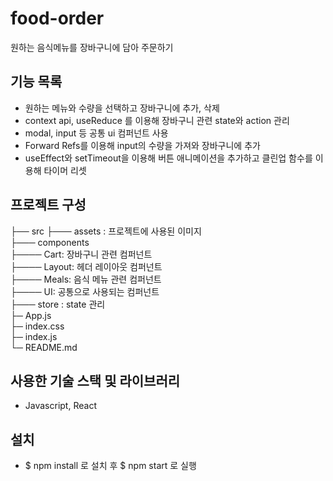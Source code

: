 # food-order
원하는 음식메뉴를 장바구니에 담아 주문하기

## 기능 목록
* 원하는 메뉴와 수량을 선택하고 장바구니에 추가, 삭제
* context api, useReduce 를 이용해 장바구니 관련 state와 action 관리
* modal, input 등 공통 ui 컴퍼넌트 사용
* Forward Refs를 이용해 input의 수량을 가져와 장바구니에 추가
* useEffect와 setTimeout을 이용해 버튼 애니메이션을 추가하고 클린업 함수를 이용해 타이머 리셋

## 프로젝트 구성
├── src
├─── assets : 프로젝트에 사용된 이미지<br/>
├─── components<br/>
├──── Cart: 장바구니 관련 컴퍼넌트<br/>
├──── Layout: 헤더 레이아웃 컴퍼넌트<br/>
├──── Meals: 음식 메뉴 관련 컴퍼넌트<br/>
├──── UI: 공통으로 사용되는 컴퍼넌트<br/>
├─── store : state 관리<br/> 
├─ App.js<br/>
├─ index.css<br/>
├─ index.js<br/>
└─ README.md<br/>

## 사용한 기술 스택 및 라이브러리
* Javascript, React

## 설치 
* $ npm install 로 설치 후 $ npm start 로 실행